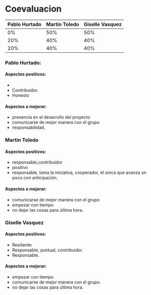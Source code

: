 # Coevaluacion

|Pablo Hurtado | Martín Toledo | Giselle Vasquez|
|--|--|--|
|0%|50%|50%|
|20%|40%|40%|
|20%|40%|40%|

### Pablo Hurtado:

#### **Aspectos positivos:**
- 
- Contribuidor.
- Honesto

#### **Aspectos a mejorar:**
- presencia en el desarrollo del proyecto
- comunicarse de mejor manera con el grupo
- responsabilidad.


### Martin Toledo

#### **Aspectos positivos:**
- responsable,contribuidor
- positivo
- responsable, toma la iniciativa, cooperador, él única que avanza un poco con anticipación.

#### **Aspectos a mejorar:**
- comunicarse de mejor manera con el grupo
- empezar con tiempo.
- no dejar las cosas para última hora.


### Giselle Vasquez

#### **Aspectos positivos:**
- Resiliente
- Responsable, puntual, contribuidor.
- Responsable.

#### **Aspectos a mejorar:**
- empezar con tiempo.
- comunicarse de mejor manera con el grupo.
- no dejar las cosas para última hora.


